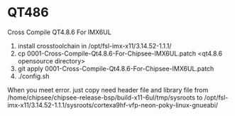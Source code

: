 # QT486
Cross Compile QT4.8.6 For IMX6UL

1. install crosstoolchain in /opt/fsl-imx-x11/3.14.52-1.1.1/
2. cp 0001-Cross-Compile-Qt4.8.6-For-Chipsee-IMX6UL.patch <qt4.8.6 opensource directory>
3. git apply 0001-Cross-Compile-Qt4.8.6-For-Chipsee-IMX6UL.patch
4. ./config.sh

When you meet error. just copy need header file and library file from
/home/chipsee/chipsee-release-bsp/build-x11-6ul/tmp/sysroots to 
/opt/fsl-imx-x11/3.14.52-1.1.1/sysroots/cortexa9hf-vfp-neon-poky-linux-gnueabi/
